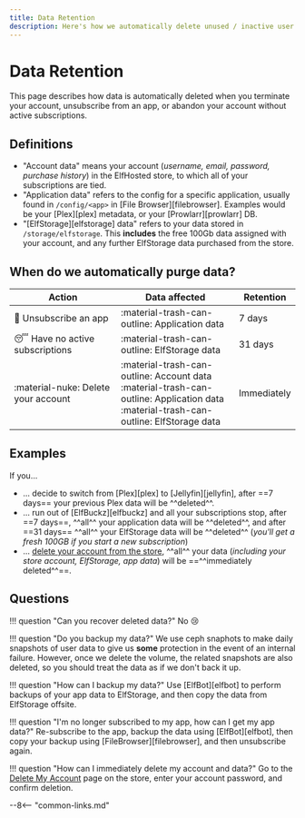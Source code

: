 ```yaml
---
title: Data Retention
description: Here's how we automatically delete unused / inactive user data
---
```


# Data Retention

This page describes how data is automatically deleted when you terminate your account, unsubscribe from an app, or abandon your account without active subscriptions.

## Definitions

* "Account data" means your account (*username, email, password, purchase history*) in the ElfHosted store, to which all of your subscriptions are tied.
* "Application data" refers to the config for a specific application, usually found in `/config/<app>` in [File Browser][filebrowser]. Examples would be your [Plex][plex] metadata, or your [Prowlarr][prowlarr] DB.
* "[ElfStorage][elfstorage] data" refers to your data stored in `/storage/elfstorage`. This **includes** the free 100Gb data assigned with your account, and any further ElfStorage data purchased from the store.

## When do we automatically purge data?

Action | Data affected | Retention
---------|----------|---------
 :no_entry_sign: Unsubscribe an app | :material-trash-can-outline: Application data | 7 days
 :sleeping: Have no active subscriptions | :material-trash-can-outline: ElfStorage data | 31 days
 :material-nuke: Delete your account | :material-trash-can-outline: Account data<br/>:material-trash-can-outline: Application data<br/>:material-trash-can-outline: ElfStorage data | Immediately

## Examples

If you...

* ... decide to switch from [Plex][plex] to [Jellyfin][jellyfin], after ==7 days== your previous Plex data will be ^^deleted^^.
* ... run out of [ElfBuckz][elfbuckz] and all your subscriptions stop, after ==7 days==, ^^all^^ your application data will be ^^deleted^^, and after ==31 days== ^^all^^ your ElfStorage data will be ^^deleted^^ (*you'll get a fresh 100GB if you start a new subscription*)
* ... [delete your account from the store](https://store.elfhosted.com/delete-my-account/), ^^all^^ your data (*including your store account, ElfStorage, app data*) will be ==^^immediately deleted^^==.

## Questions

!!! question "Can you recover deleted data?"
    No :cry:

!!! question "Do you backup my data?"
    We use ceph snaphots to make daily snapshots of user data to give us **some** protection in the event of an internal failure. However, once we delete the volume, the related snapshots are also deleted, so you should treat the data as if we don't back it up.

!!! question "How can I backup my data?"
    Use [ElfBot][elfbot] to perform backups of your app data to ElfStorage, and then copy the data from ElfStorage offsite.

!!! question "I'm no longer subscribed to my app, how can I get my app data?"
    Re-subscribe to the app, backup the data using [ElfBot][elfbot], then copy your backup using [FileBrowser][filebrowser], and then unsubscribe again.

!!! question "How can I immediately delete my account and data?"
    Go to the [Delete My Account](https://store.elfhosted.com/delete-my-account/) page on the store, enter your account password, and confirm deletion.

--8<-- "common-links.md"